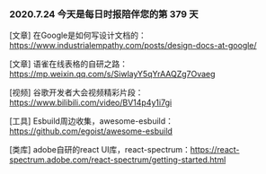 ### 2020.7.24 今天是每日时报陪伴您的第 379 天

[文章] 在Google是如何写设计文档的：<https://www.industrialempathy.com/posts/design-docs-at-google/>

[文章] 语雀在线表格的自研之路：<https://mp.weixin.qq.com/s/SiwlayY5qYrAAQZg7Ovaeg>

[视频] 谷歌开发者大会视频精彩片段：<https://www.bilibili.com/video/BV14p4y1i7gi>

[工具] Esbuild周边收集，awesome-esbuild：<https://github.com/egoist/awesome-esbuild>

[类库] adobe自研的react UI库，react-spectrum：<https://react-spectrum.adobe.com/react-spectrum/getting-started.html>